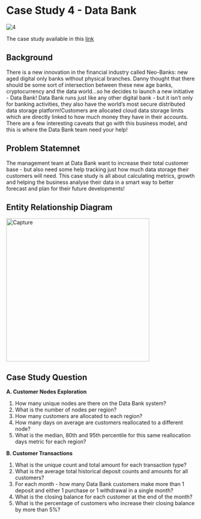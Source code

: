 # Case Study 4 - Data Bank

![4](https://user-images.githubusercontent.com/103159451/178645473-cab06fea-47c8-49f3-b269-1d5aca2b6e41.png)

The case study available in this [link](https://8weeksqlchallenge.com/case-study-4/) 

## Background
There is a new innovation in the financial industry called Neo-Banks: new aged digital only banks without physical branches. Danny thought that there should be some sort of intersection between these new age banks, cryptocurrency and the data world…so he decides to launch a new initiative - Data Bank! Data Bank runs just like any other digital bank - but it isn’t only for banking activities, they also have the world’s most secure distributed data storage platform!Customers are allocated cloud data storage limits which are directly linked to how much money they have in their accounts. There are a few interesting caveats that go with this business model, and this is where the Data Bank team need your help!

## Problem Statemnet
The management team at Data Bank want to increase their total customer base - but also need some help tracking just how much data storage their customers will need. This case study is all about calculating metrics, growth and helping the business analyse their data in a smart way to better forecast and plan for their future developments!

## Entity Relationship Diagram
<img width="381" alt="Capture" src="https://user-images.githubusercontent.com/103159451/178645624-a9a38823-9177-4707-8405-63ec94948ac5.PNG">

## Case Study Question
**A. Customer Nodes Exploration**
1.	How many unique nodes are there on the Data Bank system?
2.	What is the number of nodes per region?
3.	How many customers are allocated to each region?
4.	How many days on average are customers reallocated to a different node?
5.	What is the median, 80th and 95th percentile for this same reallocation days metric for each region?

**B. Customer Transactions**
1.	What is the unique count and total amount for each transaction type?
2.	What is the average total historical deposit counts and amounts for all customers?
3.	For each month - how many Data Bank customers make more than 1 deposit and either 1 purchase or 1 withdrawal in a single month?
4.	What is the closing balance for each customer at the end of the month?
5.	What is the percentage of customers who increase their closing balance by more than 5%?



